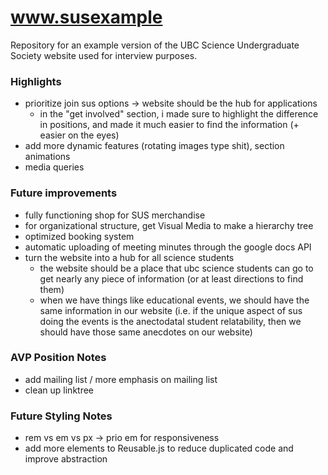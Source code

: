 # www.susexample
Repository for an example version of the UBC Science Undergraduate Society website used for interview purposes.

### Highlights
- prioritize join sus options -> website should be the hub for applications
  - in the "get involved" section, i made sure to highlight the difference in positions, and made it much easier to find the information (+ easier on the eyes)
- add more dynamic features (rotating images type shit), section animations
- media queries

### Future improvements
- fully functioning shop for SUS merchandise
- for organizational structure, get Visual Media to make a hierarchy tree
- optimized booking system
- automatic uploading of meeting minutes through the google docs API
- turn the website into a hub for all science students
  - the website should be a place that ubc science students can go to get nearly any piece of information (or at least directions to find them)
  - when we have things like educational events, we should have the same information in our website (i.e. if the unique aspect of sus doing the events is the anectodatal student relatability, then we should have those same anecdotes on our website)

### AVP Position Notes
- add mailing list / more emphasis on mailing list
- clean up linktree

### Future Styling Notes
- rem vs em vs px -> prio em for responsiveness
- add more elements to Reusable.js to reduce duplicated code and improve abstraction
